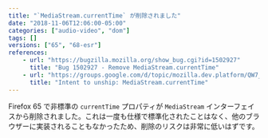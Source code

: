 ```yaml
---
title: "`MediaStream.currentTime` が削除されました"
date: "2018-11-06T12:06:00-05:00"
categories: ["audio-video", "dom"]
tags: []
versions: ["65", "68-esr"]
references:
    - url: "https://bugzilla.mozilla.org/show_bug.cgi?id=1502927"
      title: "Bug 1502927 - Remove MediaStream.currentTime"
    - url: "https://groups.google.com/d/topic/mozilla.dev.platform/QW7_dfNSWLw/discussion"
      title: "Intent to unship: MediaStream.currentTime"
---
```

Firefox 65 で非標準の `currentTime` プロパティが `MediaStream` インターフェイスから削除されました。これは一度も仕様で標準化されたことはなく、他のブラウザーに実装されることもなかったため、削除のリスクは非常に低いはずです。
